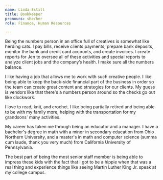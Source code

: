 ```yaml
---
name: Linda Estill
title: Bookkeeper
pronouns: she/her
role: Finance, Human Resources

---
```


Being the numbers person in an office full of creatives is somewhat like herding
cats. I pay bills, receive clients payments, prepare bank deposits, monitor the
bank and credit card accounts, and create invoices. I create reports for Jen to
oversee all of these activities and special reports to analyze client jobs and
the company’s health. I make sure all the numbers balance.

I like having a job that allows me to work with such creative people. I like
being able to keep the back-side financial part of the business in order so the
team can create great content and strategies for our clients. My guess is
vendors like that there's a numbers person around so the checks go out like
clockwork.

I love to read, knit, and crochet. I like being partially retired and being
able to be with my family more, helping with the transportation for my
grandsons' many activities.

My career has taken me through being an educator and a manager. I have a
bachelor's degree in math with a minor in secondary education from Ohio Northern
University, and a master's in math and computer science (summa cum laude, thank
you very much) from California University of Pennsylvania.

The best part of being the most senior staff member is being able to impress
these kids with the fact that I got to be a hippie when that was a real thing
and experience things like seeing Martin Luther King Jr. speak at my college
campus.

